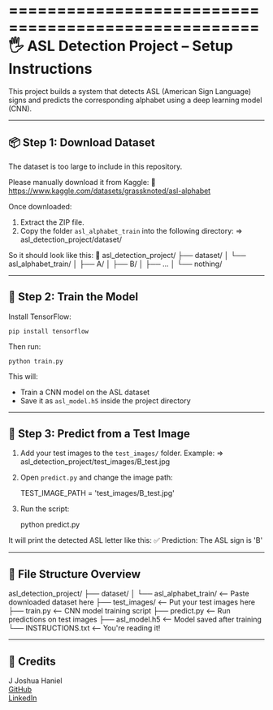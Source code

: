 ====================================================
🖐 ASL Detection Project – Setup Instructions
====================================================

This project builds a system that detects ASL (American Sign Language) signs and predicts the corresponding alphabet using a deep learning model (CNN).

----------------------------------------------------
📦 Step 1: Download Dataset
----------------------------------------------------

The dataset is too large to include in this repository.

Please manually download it from Kaggle:
🔗 https://www.kaggle.com/datasets/grassknoted/asl-alphabet

Once downloaded:

1. Extract the ZIP file.
2. Copy the folder `asl_alphabet_train` into the following directory:
   => asl_detection_project/dataset/

So it should look like this:
📁 asl_detection_project/
├── dataset/
│   └── asl_alphabet_train/
│       ├── A/
│       ├── B/
│       ├── ...
│       └── nothing/

----------------------------------------------------
🧠 Step 2: Train the Model
----------------------------------------------------

Install TensorFlow:

    pip install tensorflow

Then run:

    python train.py

This will:
- Train a CNN model on the ASL dataset
- Save it as `asl_model.h5` inside the project directory

----------------------------------------------------
🧪 Step 3: Predict from a Test Image
----------------------------------------------------

1. Add your test images to the `test_images/` folder.
   Example:
   => asl_detection_project/test_images/B_test.jpg

2. Open `predict.py` and change the image path:

   TEST_IMAGE_PATH = 'test_images/B_test.jpg'

3. Run the script:

    python predict.py

It will print the detected ASL letter like this:
✅ Prediction: The ASL sign is 'B'

----------------------------------------------------
📄 File Structure Overview
----------------------------------------------------

asl_detection_project/
├── dataset/
│   └── asl_alphabet_train/      <-- Paste downloaded dataset here
├── test_images/                 <-- Put your test images here
├── train.py                     <-- CNN model training script
├── predict.py                   <-- Run predictions on test images
├── asl_model.h5                 <-- Model saved after training
└── INSTRUCTIONS.txt             <-- You're reading it!

----------------------------------------------------
🙌 Credits
----------------------------------------------------

J Joshua Haniel  
[GitHub](https://github.com/joshuahanielgts)  
[LinkedIn](https://www.linkedin.com/in/joshuahanielgts)

